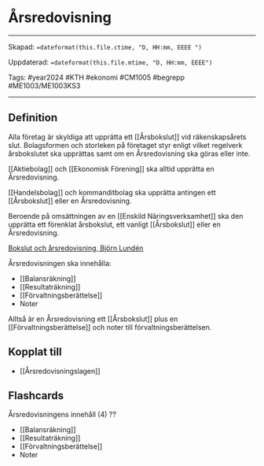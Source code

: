 # Årsredovisning

---
Skapad: `=dateformat(this.file.ctime, "D, HH:mm, EEEE ")`

Uppdaterad: `=dateformat(this.file.mtime, "D, HH:mm, EEEE")`

Tags: #year2024 #KTH #ekonomi #CM1005 #begrepp #ME1003/ME1003KS3

---

## Definition

Alla företag är skyldiga att upprätta ett [[Årsbokslut]] vid räkenskapsårets slut. Bolagsformen och storleken på företaget styr enligt vilket regelverk årsbokslutet ska upprättas samt om en Årsredovisning ska göras eller inte.

[[Aktiebolag]] och [[Ekonomisk Förening]] ska alltid upprätta en Årsredovisning.

[[Handelsbolag]] och kommanditbolag ska upprätta antingen ett [[Årsbokslut]] eller en Årsredovisning.

Beroende på omsättningen av en [[Enskild Näringsverksamhet]] ska den upprätta ett förenklat årsbokslut, ett vanligt [[Årsbokslut]] eller en Årsredovisning.

[Bokslut och årsredovisning, Björn Lundén](https://www.bjornlunden.se/f%C3%B6retagskunskap/bokslut--%C3%A5rsredovisning/s%C3%A5-g%C3%B6r-du-bokslut-och-%C3%A5rsredovisning__8611)

Årsredovisningen ska innehålla:

- [[Balansräkning]]
- [[Resultaträkning]]
- [[Förvaltningsberättelse]]
- Noter

Alltså är en Årsredovisning ett [[Årsbokslut]] plus en [[Förvaltningsberättelse]] och noter till förvaltningsberättelsen.

## Kopplat till

- [[Årsredovisningslagen]]

## Flashcards

Årsredovisningens innehåll (4)
??
- [[Balansräkning]]
- [[Resultaträkning]]
- [[Förvaltningsberättelse]]
- Noter
<!--SR:!2024-04-17,56,312!2024-04-20,56,310-->
